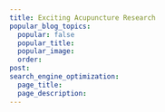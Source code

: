 ```yaml
---
title: Exciting Acupuncture Research
popular_blog_topics:
  popular: false
  popular_title:
  popular_image:
  order:
post:
search_engine_optimization:
  page_title:
  page_description:
---
```

